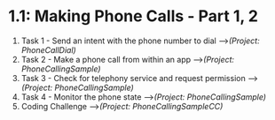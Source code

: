 # 1.1: Making Phone Calls - Part 1, 2

1. Task 1 - Send an intent with the phone number to dial -->*(Project: PhoneCallDial)*
2. Task 2 - Make a phone call from within an app -->*(Project: PhoneCallingSample)*
3. Task 3 - Check for telephony service and request permission -->*(Project: PhoneCallingSample)*
4. Task 4 - Monitor the phone state -->*(Project: PhoneCallingSample)*
5. Coding Challenge -->*(Project: PhoneCallingSampleCC)*
